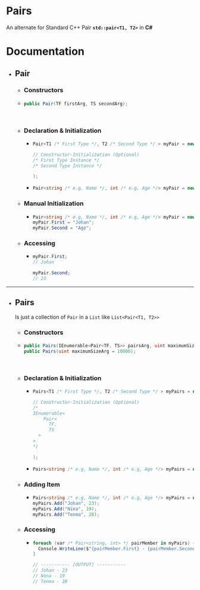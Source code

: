 # Pairs
An alternate for Standard C++ Pair **`std::pair<T1, T2>`** in **C#**

# Documentation

- ## Pair
  - ### Constructors
  - ```C#
    public Pair(TF firstArg, TS secondArg);
    ```
    <br>
  - ### Declaration & Initialization
    - ```C#
      Pair<T1 /* First Type */, T2 /* Second Type */ > myPair = new(
      
      // Constructor-Initialization (Optional)
      /* First Type Instance */
      /* Second Type Instance */
      
      );
      ```

    - ```C#
      Pair<string /* e.g, Name */, int /* e.g, Age */> myPair = new("Johan", 23);
      ```
  - ### Manual Initialization
    - ```C#
      Pair<string /* e.g, Name */, int /* e.g, Age */> myPair = new();
      myPair.First = "Johan";
      myPair.Second = "Age";
      ```
      
  - ### Accessing
    - ```C#
      myPair.First;
      // Johan
      
      myPair.Second;
      // 23
      ```

----

- ## Pairs
  Is just a collection of `Pair` in a `List` like `List<Pair<T1, T2>>`
  - ### Constructors
  - ```C#
    public Pairs(IEnumerable<Pair<TF, TS>> pairsArg, uint maximumSizeArg = 10000);
    public Pairs(uint maximumSizeArg = 10000);
    ```
    <br>
  - ### Declaration & Initialization
    - ```C#
      Pairs<T1 /* First Type */, T2 /* Second Type */ > myPairs = new(
      
      // Constructor-Initialization (Optional)
      /*
      IEnumerable<
          Pair<
            TF,
            TS
        >
      >
      */
      
      );
      ```

    - ```C#
      Pairs<string /* e.g, Name */, int /* e.g, Age */> myPairs = new();
      ```
  - ### Adding Item
    - ```C#
      Pairs<string /* e.g, Name */, int /* e.g, Age */> myPairs = new();
      myPairs.Add("Johan", 23);
      myPairs.Add("Nina", 19);
      myPairs.Add("Tenma", 28);
      ```
      
  - ### Accessing
    - ```C#
      foreach (var /* Pair<string, int> */ pairMember in myPairs) {
        Console.WriteLine($"{pairMember.First} - {pairMember.Second}");
      }
      
      // ----------- [OUTPUT] -----------
      // Johan - 23
      // Nona - 19
      // Tenma - 28
      ```
